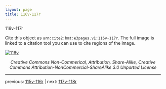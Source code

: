 ```yaml
---
layout: page
title: 116v-117r
---
```


116v-117r

Cite this object as `urn:cite2:hmt:e3pages.v1:116v-117r`. The full image is linked to a citation tool you can use to cite regions of the image.

[![116v](http://www.homermultitext.org/iipsrv?IIIF=/project/homer/pyramidal/deepzoom/hmt/e3bifolio/v1/E3_116v_117r.tif/full/800,/0/default.jpg)](http://www.homermultitext.org/ict2/?urn=urn:cite2:hmt:e3bifolio.v1:E3_116v_117r) 

<p style="text-align: center; font-style: italic;">Creative Commons Non-Commerical, Attribution, Share-Alike, Creative Commons Attribution-NonCommercial-ShareAlike 3.0 Unported License</p>

---

previous: [115v-116r](../115v-116r/) | next: [117v-118r](../117v-118r/)